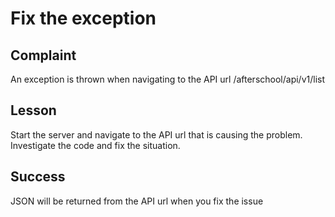 # Fix the exception

## Complaint
An exception is thrown when navigating to the API url /afterschool/api/v1/list

## Lesson
Start the server and navigate to the API url that is causing the problem.
Investigate the code and fix the situation.

## Success
JSON will be returned from the API url when you fix the issue